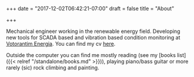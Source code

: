 +++
date = "2017-12-02T06:42:21-07:00"
draft = false
title = "About"

+++

Mechanical engineer working in the renewable energy field. Developing new tools for SCADA based and vibration based condition monitoring at [Votorantim Energia](http://www.venergia.com.br). You can find my cv [here](/docs/cv.pdf).


Outside the computer you can find me mostly reading (see my [books list]({{< relref "/standalone/books.md" >}})), playing piano/bass guitar or more rarely (sic) rock climbing and painting.  
